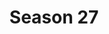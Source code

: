 ---
layout: seasons
slug: s27
title: Season 27
permalink: '/:categories/:title'
category: f1
menu_title: Standings
menu_icon: /assets/site-img/f1-2020.png
menu_hide: true
---